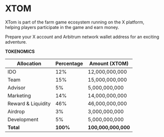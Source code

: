# XTOM

XTom is part of the farm game ecosystem running on the X platform, helping players participate in the game and earn money.

Prepare your X account and Arbitrum network wallet address for an exciting adventure.

**TOKENOMICS**

| Allocation         | Percentage | Amount (XTOM)       |
| ------------------ | ---------- | ------------------- |
| IDO                | 12%        | 12,000,000,000      |
| Team               | 15%        | 15,000,000,000      |
| Advisor            | 5%         | 5,000,000,000       |
| Marketing          | 14%        | 14,000,000,000      |
| Reward & Liquidity | 46%        | 46,000,000,000      |
| Airdrop            | 3%         | 3,000,000,000       |
| Development        | 5%         | 5,000,000,000       |
| **Total**          | **100%**   | **100,000,000,000** |
